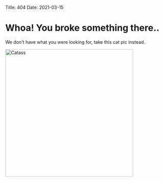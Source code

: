 Title: 404
Date: 2021-03-15

# Whoa! You broke something there..

We don't have what you were looking for, take this cat pic instead.

<img src="https://cataas.com/cat/says/Sorry,%20I%20coudn't%20find%20that" alt="Catass" width="400"/>
